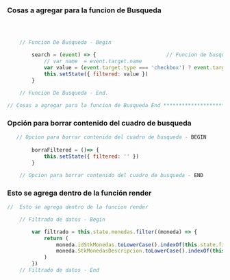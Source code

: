 ### Cosas a agregar para la funcion de Busqueda

```javascript



    // Funcion De Busqueda - Begin

        search = (event) => {                       // Funcion de busqueda
            // var name  = event.target.name
            var value = (event.target.type === 'checkbox') ? event.target.checked : event.target.value
            this.setState({ filtered: value })
        }

    // Funcion De Busqueda - End.
    
// Cosas a agregar para la funcion de Busqueda End *************************************************************************************************************

```

### Opción para borrar contenido del cuadro de busqueda  

```JavaScript
   // Opcion para borrar contenido del cuadro de busqueda - BEGIN    
        
        borraFiltered = ()=> {
            this.setState({ filtered: '' })
        }

    // Opcion para borrar contenido del cuadro de busqueda - END

```

###  Esto se agrega dentro de la función render 

```JavaScript
//  Esto se agrega dentro de la funcion render 

    // Filtrado de datos - Begin 

        var filtrado = this.state.monedas.filter((moneda) => {
            return (
                moneda.idStkMonedas.toLowerCase().indexOf(this.state.filtered.toLowerCase()) !== -1 ||
                moneda.StkMonedasDescripcion.toLowerCase().indexOf(this.state.filtered.toLowerCase()) !== -1
            )
        })
    // Filtrado de datos - End  
```
